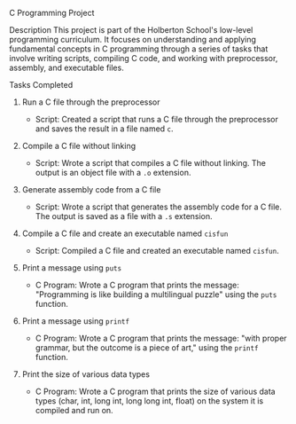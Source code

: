 C Programming Project

Description
This project is part of the Holberton School's low-level programming curriculum. It focuses on understanding and applying fundamental concepts in C programming through a series of tasks that involve writing scripts, compiling C code, and working with preprocessor, assembly, and executable files.

Tasks Completed

1. Run a C file through the preprocessor
   - Script: Created a script that runs a C file through the preprocessor and saves the result in a file named `c`.
  
2. Compile a C file without linking
   - Script: Wrote a script that compiles a C file without linking. The output is an object file with a `.o` extension.

3. Generate assembly code from a C file
   - Script: Wrote a script that generates the assembly code for a C file. The output is saved as a file with a `.s` extension.

4. Compile a C file and create an executable named `cisfun`
   - Script: Compiled a C file and created an executable named `cisfun`.

5. Print a message using `puts`
   - C Program: Wrote a C program that prints the message:
     "Programming is like building a multilingual puzzle"
     using the `puts` function.

6. Print a message using `printf`
   - C Program: Wrote a C program that prints the message:
     "with proper grammar, but the outcome is a piece of art,"
     using the `printf` function.

7. Print the size of various data types
   - C Program: Wrote a C program that prints the size of various data types (char, int, long int, long long int, float) on the system it is compiled and run on.

